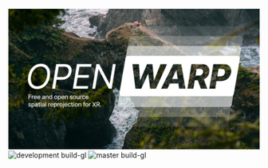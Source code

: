 ![logo](resources/logo.png)
![development build-gl](https://github.com/Zee2/openwarp/workflows/development%20build-gl/badge.svg)
![master build-gl](https://github.com/Zee2/openwarp/workflows/master%20build-gl/badge.svg)
